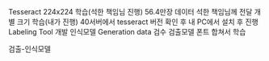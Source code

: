 Tesseract
	224x224 학습(석한 책임님 진행)
		56.4만장 데이터 석한 책임님께 전달
	개별 크기 학습(내가 진행)
		40서버에서 tesseract 버전 확인 후 내 PC에서 설치 후 진행
Labeling Tool 개발
인식모델
	Generation data 검수
검출모델
	폰트 합쳐서 학습
	
검출-인식모델